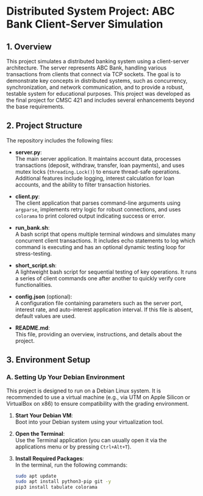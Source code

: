 # Distributed System Project: ABC Bank Client-Server Simulation

## 1. Overview

This project simulates a distributed banking system using a client-server architecture. The server represents ABC Bank, handling various transactions from clients that connect via TCP sockets. The goal is to demonstrate key concepts in distributed systems, such as concurrency, synchronization, and network communication, and to provide a robust, testable system for educational purposes. This project was developed as the final project for CMSC 421 and includes several enhancements beyond the base requirements.

## 2. Project Structure

The repository includes the following files:
- **server.py**:  
  The main server application. It maintains account data, processes transactions (deposit, withdraw, transfer, loan payments), and uses mutex locks (`threading.Lock()`) to ensure thread-safe operations. Additional features include logging, interest calculation for loan accounts, and the ability to filter transaction histories.

- **client.py**:  
  The client application that parses command-line arguments using `argparse`, implements retry logic for robust connections, and uses `colorama` to print colored output indicating success or error.

- **run_bank.sh**:  
  A bash script that opens multiple terminal windows and simulates many concurrent client transactions. It includes echo statements to log which command is executing and has an optional dynamic testing loop for stress-testing.

- **short_script.sh**:  
  A lightweight bash script for sequential testing of key operations. It runs a series of client commands one after another to quickly verify core functionalities.

- **config.json** (optional):  
  A configuration file containing parameters such as the server port, interest rate, and auto-interest application interval. If this file is absent, default values are used.

- **README.md**:  
  This file, providing an overview, instructions, and details about the project.

## 3. Environment Setup

### A. Setting Up Your Debian Environment

This project is designed to run on a Debian Linux system. It is recommended to use a virtual machine (e.g., via UTM on Apple Silicon or VirtualBox on x86) to ensure compatibility with the grading environment.

1. **Start Your Debian VM**:  
   Boot into your Debian system using your virtualization tool.

2. **Open the Terminal**:  
   Use the Terminal application (you can usually open it via the applications menu or by pressing `Ctrl+Alt+T`).

3. **Install Required Packages**:  
   In the terminal, run the following commands:
   ```bash
   sudo apt update
   sudo apt install python3-pip git -y
   pip3 install tabulate colorama
